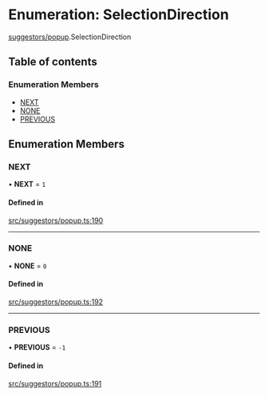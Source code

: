 # Enumeration: SelectionDirection

[suggestors/popup](../wiki/suggestors.popup).SelectionDirection

## Table of contents

### Enumeration Members

- [NEXT](../wiki/suggestors.popup.SelectionDirection#next)
- [NONE](../wiki/suggestors.popup.SelectionDirection#none)
- [PREVIOUS](../wiki/suggestors.popup.SelectionDirection#previous)

## Enumeration Members

### NEXT

• **NEXT** = ``1``

#### Defined in

[src/suggestors/popup.ts:190](https://github.com/MsgtGreer/ToDoMD/blob/5bfc938/src/suggestors/popup.ts#L190)

___

### NONE

• **NONE** = ``0``

#### Defined in

[src/suggestors/popup.ts:192](https://github.com/MsgtGreer/ToDoMD/blob/5bfc938/src/suggestors/popup.ts#L192)

___

### PREVIOUS

• **PREVIOUS** = ``-1``

#### Defined in

[src/suggestors/popup.ts:191](https://github.com/MsgtGreer/ToDoMD/blob/5bfc938/src/suggestors/popup.ts#L191)
